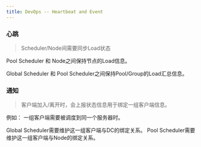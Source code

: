 ```yaml
---
title: DevOps -- Heartbeat and Event
---
```


### 心跳

> Scheduler/Node间需要同步Load状态

Pool Scheduler 和 Node之间保持节点的Load信息。

Global Scheduler 和 Pool Scheduler之间保持Pool/Group的Load汇总信息。


### 通知

> 客户端加入/离开时，会上报状态信息用于绑定一组客户端信息。


例如： 一组客户端需要被调度到同一个服务器时。

Global Scheduler需要维护这一组客户端与DC的绑定关系。
Pool Scheduler需要维护这一组客户端与Node的绑定关系。
